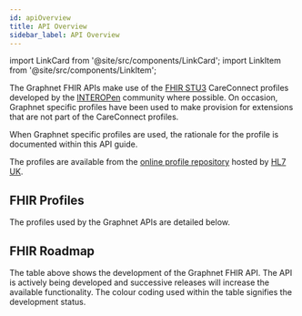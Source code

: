 ```yaml
---
id: apiOverview
title: API Overview
sidebar_label: API Overview
---
```


import LinkCard from '@site/src/components/LinkCard';
import LinkItem from '@site/src/components/LinkItem';

The Graphnet FHIR APIs make use of the [FHIR STU3](http://hl7.org/fhir/STU3/index.html) CareConnect profiles developed by the [INTEROPen](https://www.interopen.org/) community where possible. On occasion, Graphnet specific profiles have been used to make provision for extensions that are not part of the CareConnect profiles.

When Graphnet specific profiles are used, the rationale for the profile is documented within this API guide.

The profiles are available from the [online profile repository](https://fhir.hl7.org.uk/) hosted by [HL7 UK](https://www.hl7.org.uk/).

## FHIR Profiles

The profiles used by the Graphnet APIs are detailed below.

<LinkCard/>

## FHIR Roadmap

The table above shows the development of the Graphnet FHIR API. The API is actively being developed and successive releases will increase the available functionality. The colour coding used within the table signifies the development status.

<LinkItem status="green" text="Functionality marked in green is available in this release and can be utilised straight away."/>

<LinkItem status="amber" text="Functionality marked in amber is currently still in development and is expected to be available in the near future."/>

<LinkItem status="red" text="Functionality marked in grey is in the development backlog and will be made available in later API releases."/>
